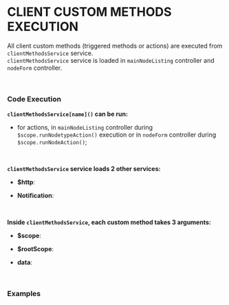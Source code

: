 # CLIENT CUSTOM METHODS EXECUTION

All client custom methods (triggered methods or actions) are executed from `clientMethodsService` service.  
`clientMethodsService` service is loaded in `mainNodeListing` controller and `nodeForm` controller.

<br>

### Code Execution

**`clientMethodsService[name]()` can be run:**
<!-- - for triggered methods, during `DataService` CRUD operations. They can be chained and are run in order.   -->
- for actions, in `mainNodeListing` controller during `$scope.runNodetypeAction()` execution or in `nodeForm` controller during `$scope.runNodeAction()`;

<br>

**`clientMethodsService` service loads 2 other services:**
- **$http**:  

- **Notification**:  


<br>

**Inside `clientMethodsService`, each custom method takes 3 arguments:**
- **$scope**:  
<!-- Depends on the trigger ('beforeCreate', 'afterCreate', 'beforeUpdate', etc)   -->
- **$rootScope**:  
<!-- A string representing either trigger's name for triggered methods (e.g. 'beforeDelete') or action's ID for action execution -->
- **data**:  
<!-- Params provided in G-Config. An empty object by default. -->


<br>

### Examples

<!-- Example of a triggered method before a node's update:  
_This isn't the real code, it's simplified to focus on triggered method concept._

```javascript
// api/modules/dataService/index.js

// 'this' refers to DataService module

async function save(node) {
  const context = { data: node, errors: [] };

  await CustomMethods.run(context, 'beforeUpdate', this);
  await node.save();
  await CustomMethods.run(context, 'afterUpdate', this);

  return context;
};
```

```javascript
// api/modules/customMethods/index.js

async function run(context, trigger, DataService) {
  const { data } = context;

  const dataMethods = getCustomMethods(data, trigger);
  const { customMethods, exposedMethods } = requireMethods();
  const PLM = exposedMethods(DataService);

  for (const method of dataMethods) {
    const { name, params = {} } = method;
    const customMethod = customMethods[name];

    await customMethod(data, trigger, params, PLM, DataService);
  }

  return context;
};
```

<br>

Example of a node's action execution:  
_This isn't the real code, it's simplified to focus on action concept._

```javascript
// api/modules/dataService/index.js

// 'this' refers to DataService module

async function runAction(node, actionId) {
  const context = { data: node };

  await CustomMethods.run(context, actionId, this);

  return context;
};
```

```javascript
// api/modules/customMethods/index.js

async function run(context, trigger, DataService) {
  const { data } = context;

  const dataMethods = getCustomMethods(data, trigger);
  const { customMethods, exposedMethods } = requireMethods();
  const PLM = exposedMethods(DataService);

  for (const method of dataMethods) {
    const { name, params = {} } = method;
    const customMethod = customMethods[name];

    await customMethod(data, trigger, params, PLM, DataService);
  }

  return context;
};
``` -->
